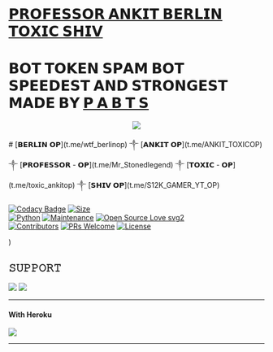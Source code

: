 # [𝗣𝗥𝗢𝗙𝗘𝗦𝗦𝗢𝗥 𝗔𝗡𝗞𝗜𝗧 𝗕𝗘𝗥𝗟𝗜𝗡 𝗧𝗢𝗫𝗜𝗖 𝗦𝗛𝗜𝗩](https://t.me/DANGEROUSFIGHTERS) <br>
# 𝗕𝗢𝗧 𝗧𝗢𝗞𝗘𝗡 𝗦𝗣𝗔𝗠 𝗕𝗢𝗧 𝗦𝗣𝗘𝗘𝗗𝗘𝗦𝗧 𝗔𝗡𝗗 𝗦𝗧𝗥𝗢𝗡𝗚𝗘𝗦𝗧 𝗠𝗔𝗗𝗘 𝗕𝗬 [𝗣 𝗔 𝗕 𝗧 𝗦](https://t.me/DANGEROUSFIGHTERS)

<p align="center">
  <img src="https://te.legra.ph/file/010bd75e3be976c73000c.jpg">
</p>
# [𝗕𝗘𝗥𝗟𝗜𝗡 𝗢𝗣](t.me/wtf_berlinop) ༒ [𝗔𝗡𝗞𝗜𝗧 𝗢𝗣](t.me/ANKIT_TOXICOP) ༒ [𝗣𝗥𝗢𝗙𝗘𝗦𝗦𝗢𝗥 - 𝗢𝗣](t.me/Mr_Stonedlegend) ༒ [𝗧𝗢𝗫𝗜𝗖 - 𝗢𝗣](t.me/toxic_ankitop) ༒ [𝗦𝗛𝗜𝗩 𝗢𝗣](t.me/S12K_GAMER_YT_OP)

[![Codacy Badge](https://api.codacy.com/project/badge/Grade/f7c51539e67b483bb8d7749acca51d3a)](https://app.codacy.com/gh/MR-KANNADIGA/ROBOTSPAM?utm_source=github.com&utm_medium=referral&utm_content=MR-KANNADIGA/ROBOTSPAM&utm_campaign=Badge_Grade_Settings)
[![Size](https://img.shields.io/github/repo-size/sameerpanthi/deadly-spam-bot?style=flat-square&color=green)](https://github.com/MR-KANNADIGA/ROBOTSPAM/)   
[![Python](https://img.shields.io/badge/Python-v3.9-blue)](https://www.python.org/)
[![Maintenance](https://img.shields.io/badge/Maintained%3F-yes-green.svg)](https://github.com/MR-KANNADIGA/ROBOTSPAM/graphs/commit-activity)
[![Open Source Love svg2](https://badges.frapsoft.com/os/v2/open-source.svg?v=103)](https://github.com/MR-KANNADIGA/ROBOTSPAM)   
[![Contributors](https://img.shields.io/github/contributors/MR-KANNADIGA/ROBOTSPAM?style=flat-square&color=green)](https://github.com/MR-KANNADIGA/ROBOTSPAM/graphs/contributors)
[![PRs Welcome](https://img.shields.io/badge/PRs-welcome-brightgreen.svg?style=flat-square)](https://makeapullrequest.com)
[![License](https://img.shields.io/badge/License-AGPL-blue)](https://github.com/MR-KANNADIGA/ROBOTSPAM/blob/main/LICENSE)

)


## 𝚂𝚄𝙿𝙿𝙾𝚁𝚃 
                          
<a href="https://t.me/DANGEROUSFIGHTERS"><img src="https://img.shields.io/badge/Join-SUPPORT%20GROUP-red.svg?logo=Telegram"></a>
<a href="https://t.me/AGORABOTS_INFO"><img src="https://img.shields.io/badge/Join-SUPPORT%20CHANNEL-red.svg?logo=Telegram"></a>

-------------------------------------------------

#### With Heroku

<a href="https://www.heroku.com/deploy?template=https://github.com/MR-KANNADIGA/ROBOTSPAM">
  <img src="https://www.herokucdn.com/deploy/button.svg">
</a>


-------------------------------------------------






